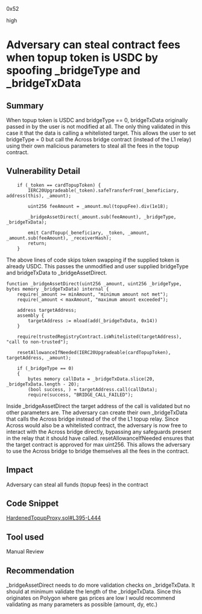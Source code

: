 0x52

high

# Adversary can steal contract fees when topup token is USDC by spoofing _bridgeType and _bridgeTxData

## Summary

When topup token is USDC and bridgeType == 0, bridgeTxData originally passed in by the user is not modified at all. The only thing validated in this case it that the data is calling a whitelisted target. This allows the user to set bridgeType = 0 but call the Across bridge contract (instead of the L1 relay) using their own malicious parameters to steal all the fees in the topup contract.

## Vulnerability Detail

        if (_token == cardTopupToken) {
            IERC20Upgradeable(_token).safeTransferFrom(_beneficiary, address(this), _amount);

            uint256 feeAmount = _amount.mul(topupFee).div(1e18);

            _bridgeAssetDirect(_amount.sub(feeAmount), _bridgeType, _bridgeTxData);

            emit CardTopup(_beneficiary, _token, _amount, _amount.sub(feeAmount), _receiverHash);
            return;
        }

The above lines of code skips token swapping if the supplied token is already USDC. This passes the unmodified and user supplied bridgeType and bridgeTxData to _bridgeAssetDirect.

    function _bridgeAssetDirect(uint256 _amount, uint256 _bridgeType, bytes memory _bridgeTxData) internal {
        require(_amount >= minAmount, "minimum amount not met");
        require(_amount < maxAmount, "maximum amount exceeded");

        address targetAddress;
        assembly {
            targetAddress := mload(add(_bridgeTxData, 0x14))
        }

        require(trustedRegistryContract.isWhitelisted(targetAddress), "call to non-trusted");

        resetAllowanceIfNeeded(IERC20Upgradeable(cardTopupToken), targetAddress, _amount);

        if (_bridgeType == 0)
        {
            bytes memory callData = _bridgeTxData.slice(20, _bridgeTxData.length - 20);
            (bool success, ) = targetAddress.call(callData);
            require(success, "BRIDGE_CALL_FAILED");

Inside _bridgeAssetDirect the target address of the call is validated but no other parameters are. The adversary can create their own _bridgeTxData that calls the Across bridge instead of the of the L1 topup relay. Since Across would also be a whitelisted contract, the adversary is now free to interact with the Across bridge directly, bypassing any safeguards present in the relay that it should have called. resetAllowanceIfNeeded ensures that the target contract is approved for max uint256. This allows the adversary to use the Across bridge to bridge themselves all the fees in the contract.

## Impact

Adversary can steal all funds (topup fees) in the contract

## Code Snippet

[HardenedTopupProxy.sol#L395-L444](https://github.com/sherlock-audit/2022-10-mover/blob/main/cardtopup_contract/contracts/HardenedTopupProxy.sol#L395-L444)

## Tool used

Manual Review

## Recommendation

_bridgeAssetDirect needs to do more validation checks on _bridgeTxData. It should at minimum validate the length of the _bridgeTxData. Since this originates on Polygon where gas prices are low I would recommend validating as many parameters as possible (amount, dy, etc.)
